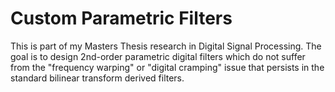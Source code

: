 # Custom Parametric Filters

This is part of my Masters Thesis research in Digital Signal Processing. The goal is to design 2nd-order parametric digital filters which do not suffer from the "frequency warping" or "digital cramping" issue that persists in the standard bilinear transform derived filters.